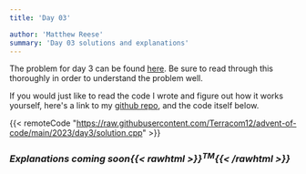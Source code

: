 ```yaml
---
title: 'Day 03'

author: 'Matthew Reese'
summary: 'Day 03 solutions and explanations'
---
```


The problem for day 3 can be found [here](https://adventofcode.com/2023/day/3). Be sure to read through this thoroughly in order to understand the problem well.

If you would just like to read the code I wrote and figure out how it works yourself, here's a link to my [github repo](https://github.com/Terracom12/advent-of-code/blob/main/2023/day3/solution.cpp), and the code itself below.


{{< remoteCode "https://raw.githubusercontent.com/Terracom12/advent-of-code/main/2023/day3/solution.cpp" >}}

### _Explanations coming soon{{< rawhtml >}}<sup>TM</sup>{{< /rawhtml >}}_